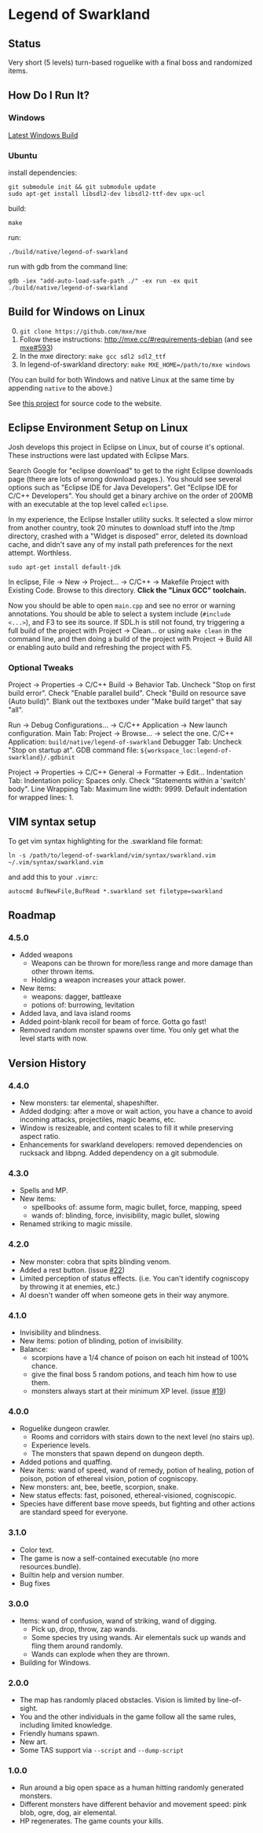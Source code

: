 # Legend of Swarkland

## Status

Very short (5 levels) turn-based roguelike with a final boss and randomized items.

## How Do I Run It?

### Windows

[Latest Windows Build](http://wolfesoftware.com/legend-of-swarkland/)

### Ubuntu

install dependencies:

```
git submodule init && git submodule update
sudo apt-get install libsdl2-dev libsdl2-ttf-dev upx-ucl
```

build:

```
make
```

run:

```
./build/native/legend-of-swarkland
```

run with gdb from the command line:

```
gdb -iex "add-auto-load-safe-path ./" -ex run -ex quit ./build/native/legend-of-swarkland
```

## Build for Windows on Linux

 0. `git clone https://github.com/mxe/mxe`
 0. Follow these instructions: http://mxe.cc/#requirements-debian (and see [mxe#593](https://github.com/mxe/mxe/issues/593))
 0. In the mxe directory: `make gcc sdl2 sdl2_ttf`
 0. In legend-of-swarkland directory: `make MXE_HOME=/path/to/mxe windows`

(You can build for both Windows and native Linux at the same time by appending `native` to the above.)

See [this project](https://github.com/thejoshwolfe/www.legend-of-swarkland) for
source code to the website.

## Eclipse Environment Setup on Linux

Josh develops this project in Eclipse on Linux, but of course it's optional.
These instructions were last updated with Eclipse Mars.

Search Google for "eclipse download" to get to the right Eclipse downloads page (there are lots of wrong download pages.).
You should see several options such as "Eclipse IDE for Java Developers".
Get "Eclipse IDE for C/C++ Developers".
You should get a binary archive on the order of 200MB with an executable at the top level called `eclipse`.

In my experience, the Eclipse Installer utility sucks.
It selected a slow mirror from another country,
took 20 minutes to download stuff into the /tmp directory,
crashed with a "Widget is disposed" error,
deleted its download cache,
and didn't save any of my install path preferences for the next attempt.
Worthless.

```
sudo apt-get install default-jdk
```

In eclipse, File -> New -> Project... -> C/C++ -> Makefile Project with Existing Code.
Browse to this directory.
**Click the "Linux GCC" toolchain.**

Now you should be able to open `main.cpp` and see no error or warning annotations.
You should be able to select a system include (`#include <...>`), and F3 to see its source.
If SDL.h is still not found, try triggering a full build of the project with Project -> Clean... or using `make clean` in the command line, and then doing a build of the project with Project -> Build All or enabling auto build and refreshing the project with F5.

### Optional Tweaks

Project -> Properties -> C/C++ Build -> Behavior Tab.
Uncheck "Stop on first build error".
Check "Enable parallel build".
Check "Build on resource save (Auto build)".
Blank out the textboxes under "Make build target" that say "all".

Run -> Debug Configurations... -> C/C++ Application -> New launch configuration.
Main Tab: Project -> Browse... -> select the one.
C/C++ Application: `build/native/legend-of-swarkland`
Debugger Tab: Uncheck "Stop on startup at".
GDB command file: `${workspace_loc:legend-of-swarkland}/.gdbinit`

Project -> Properties -> C/C++ General -> Formatter -> Edit...
Indentation Tab: Indentation policy: Spaces only.
Check "Statements within a 'switch' body".
Line Wrapping Tab: Maximum line width: 9999.
Default indentation for wrapped lines: 1.

## VIM syntax setup

To get vim syntax highlighting for the .swarkland file format:

```
ln -s /path/to/legend-of-swarkland/vim/syntax/swarkland.vim ~/.vim/syntax/swarkland.vim
```

and add this to your `.vimrc`:

```
autocmd BufNewFile,BufRead *.swarkland set filetype=swarkland
```

## Roadmap

### 4.5.0

 * Added weapons
   * Weapons can be thrown for more/less range and more damage than other thrown items.
   * Holding a weapon increases your attack power.
 * New items:
   * weapons: dagger, battleaxe
   * potions of: burrowing, levitation
 * Added lava, and lava island rooms
 * Added point-blank recoil for beam of force. Gotta go fast!
 * Removed random monster spawns over time. You only get what the level starts with now.

## Version History

### 4.4.0

 * New monsters: tar elemental, shapeshifter.
 * Added dodging: after a move or wait action, you have a chance to avoid incoming attacks, projectiles, magic beams, etc.
 * Window is resizeable, and content scales to fill it while preserving aspect ratio.
 * Enhancements for swarkland developers: removed dependencies on rucksack and libpng. Added dependency on a git submodule.

### 4.3.0

 * Spells and MP.
 * New items:
   * spellbooks of: assume form, magic bullet, force, mapping, speed
   * wands of: blinding, force, invisibility, magic bullet, slowing
 * Renamed striking to magic missile.

### 4.2.0
 * New monster: cobra that spits blinding venom.
 * Added a rest button. (issue [#22](https://github.com/thejoshwolfe/legend-of-swarkland/issues/22))
 * Limited perception of status effects. (i.e. You can't identify cogniscopy by throwing it at enemies, etc.)
 * AI doesn't wander off when someone gets in their way anymore.

### 4.1.0

 * Invisibility and blindness.
 * New items: potion of blinding, potion of invisibility.
 * Balance:
   * scorpions have a 1/4 chance of poison on each hit instead of 100% chance.
   * give the final boss 5 random potions, and teach him how to use them.
   * monsters always start at their minimum XP level. (issue [#19](https://github.com/thejoshwolfe/legend-of-swarkland/issues/19))

### 4.0.0

 * Roguelike dungeon crawler.
   * Rooms and corridors with stairs down to the next level (no stairs up).
   * Experience levels.
   * The monsters that spawn depend on dungeon depth.
 * Added potions and quaffing.
 * New items: wand of speed, wand of remedy, potion of healing, potion of poison, potion of ethereal vision, potion of cogniscopy.
 * New monsters: ant, bee, beetle, scorpion, snake.
 * New status effects: fast, poisoned, ethereal-visioned, cogniscopic.
 * Species have different base move speeds, but fighting and other actions are standard speed for everyone.

### 3.1.0

 * Color text.
 * The game is now a self-contained executable (no more resources.bundle).
 * Builtin help and version number.
 * Bug fixes

### 3.0.0

 * Items: wand of confusion, wand of striking, wand of digging.
   * Pick up, drop, throw, zap wands.
   * Some species try using wands. Air elementals suck up wands and fling them around randomly.
   * Wands can explode when they are thrown.
 * Building for Windows.

### 2.0.0

 * The map has randomly placed obstacles.
   Vision is limited by line-of-sight.
 * You and the other individuals in the game follow all the same rules, including limited knowledge.
 * Friendly humans spawn.
 * New art.
 * Some TAS support via `--script` and `--dump-script`

### 1.0.0

 * Run around a big open space as a human hitting randomly generated monsters.
 * Different monsters have different behavior and movement speed: pink blob, ogre, dog, air elemental.
 * HP regenerates.
   The game counts your kills.
